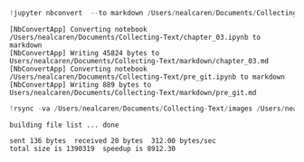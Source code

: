 

```python
!jupyter nbconvert  --to markdown /Users/nealcaren/Documents/Collecting-Text/*.ipynb  --output-dir Users/nealcaren/Documents/Collecting-Text/markdown/
```

    [NbConvertApp] Converting notebook /Users/nealcaren/Documents/Collecting-Text/chapter_03.ipynb to markdown
    [NbConvertApp] Writing 45824 bytes to Users/nealcaren/Documents/Collecting-Text/markdown/chapter_03.md
    [NbConvertApp] Converting notebook /Users/nealcaren/Documents/Collecting-Text/pre_git.ipynb to markdown
    [NbConvertApp] Writing 889 bytes to Users/nealcaren/Documents/Collecting-Text/markdown/pre_git.md



```python
!rsync -va /Users/nealcaren/Documents/Collecting-Text/images /Users/nealcaren/Documents/Collecting-Text/markdown/
```

    building file list ... done
    
    sent 136 bytes  received 20 bytes  312.00 bytes/sec
    total size is 1390319  speedup is 8912.30



```python

```
